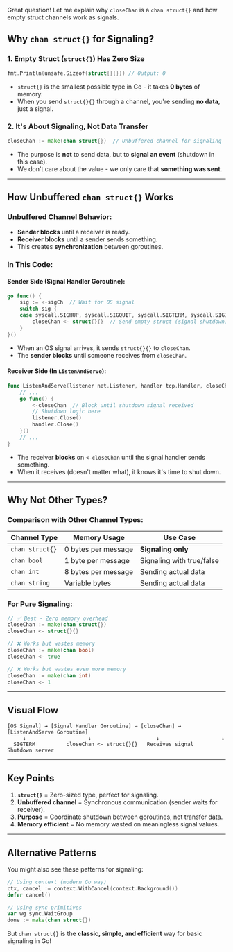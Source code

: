 
Great question! Let me explain why `closeChan` is a `chan struct{}` and how empty struct channels work as signals.

## **Why `chan struct{}` for Signaling?**

### 1. **Empty Struct (`struct{}`) Has Zero Size**
```go
fmt.Println(unsafe.Sizeof(struct{}{})) // Output: 0
```
- `struct{}` is the smallest possible type in Go - it takes **0 bytes** of memory.
- When you send `struct{}{}` through a channel, you're sending **no data**, just a signal.

### 2. **It's About Signaling, Not Data Transfer**
```go
closeChan := make(chan struct{})  // Unbuffered channel for signaling
```
- The purpose is **not** to send data, but to **signal an event** (shutdown in this case).
- We don't care about the value - we only care that **something was sent**.

---

## **How Unbuffered `chan struct{}` Works**

### **Unbuffered Channel Behavior:**
- **Sender blocks** until a receiver is ready.
- **Receiver blocks** until a sender sends something.
- This creates **synchronization** between goroutines.

### **In This Code:**

#### **Sender Side (Signal Handler Goroutine):**
```go
go func() {
    sig := <-sigCh  // Wait for OS signal
    switch sig {
    case syscall.SIGHUP, syscall.SIGQUIT, syscall.SIGTERM, syscall.SIGINT:
        closeChan <- struct{}{}  // Send empty struct (signal shutdown)
    }
}()
```
- When an OS signal arrives, it sends `struct{}{}` to `closeChan`.
- The **sender blocks** until someone receives from `closeChan`.

#### **Receiver Side (In `ListenAndServe`):**
```go
func ListenAndServe(listener net.Listener, handler tcp.Handler, closeChan <-chan struct{}) {
    // ...
    go func() {
        <-closeChan  // Block until shutdown signal received
        // Shutdown logic here
        listener.Close()
        handler.Close()
    }()
    // ...
}
```
- The receiver **blocks** on `<-closeChan` until the signal handler sends something.
- When it receives (doesn't matter what), it knows it's time to shut down.

---

## **Why Not Other Types?**

### **Comparison with Other Channel Types:**

| Channel Type | Memory Usage | Use Case |
|--------------|--------------|----------|
| `chan struct{}` | 0 bytes per message | **Signaling only** |
| `chan bool` | 1 byte per message | Signaling with true/false |
| `chan int` | 8 bytes per message | Sending actual data |
| `chan string` | Variable bytes | Sending actual data |

### **For Pure Signaling:**
```go
// ✅ Best - Zero memory overhead
closeChan := make(chan struct{})
closeChan <- struct{}{}

// ❌ Works but wastes memory
closeChan := make(chan bool)
closeChan <- true

// ❌ Works but wastes even more memory
closeChan := make(chan int)
closeChan <- 1
```

---

## **Visual Flow**

```
[OS Signal] → [Signal Handler Goroutine] → [closeChan] → [ListenAndServe Goroutine]
     ↓                    ↓                     ↓                    ↓
  SIGTERM          closeChan <- struct{}{}   Receives signal    Shutdown server
```

---

## **Key Points**

1. **`struct{}`** = Zero-sized type, perfect for signaling.
2. **Unbuffered channel** = Synchronous communication (sender waits for receiver).
3. **Purpose** = Coordinate shutdown between goroutines, not transfer data.
4. **Memory efficient** = No memory wasted on meaningless signal values.

---

## **Alternative Patterns**

You might also see these patterns for signaling:
```go
// Using context (modern Go way)
ctx, cancel := context.WithCancel(context.Background())
defer cancel()

// Using sync primitives
var wg sync.WaitGroup
done := make(chan struct{})
```

But `chan struct{}` is the **classic, simple, and efficient** way for basic signaling in Go!
